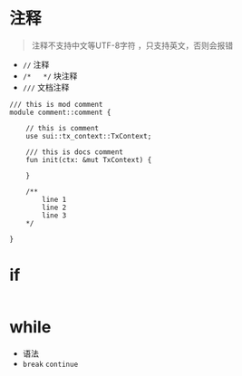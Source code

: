 # 注释
> 注释不支持中文等UTF-8字符  ，只支持英文，否则会报错
-   `//`  注释
-   `/*   */` 块注释
-   `///`  文档注释


```move
/// this is mod comment
module comment::comment {

    // this is comment
    use sui::tx_context::TxContext;

    /// this is docs comment
    fun init(ctx: &mut TxContext) {

    }
    
    /**
        line 1
        line 2
        line 3
    */

}

```


# if

```rust

```


# while
- 语法
- `break`  `continue`


